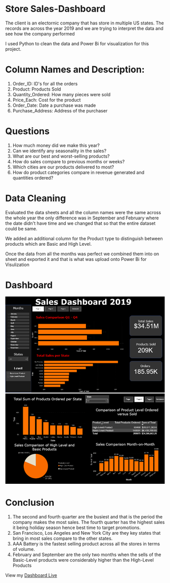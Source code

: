 # Store Sales-Dashboard

The client is an electornic company that has store in multiple US states. The records are across the year 2019 and we are trying to interpret the data and see how the company performed

I used Python to clean the data and Power Bi for visualization for this project.

# Column Names and Description:

1. Order_ID: ID's for all the orders
2. Product: Products Sold
3. Quantity_Ordered: How many pieces were sold
4. Price_Each: Cost for the product
5. Order_Date: Date a purchase was made
6. Purchase_Address: Address of the purchaser

# Questions

1. How much money did we make this year?
2. Can we identify any seasonality in the sales?
3. What are our best and worst-selling products?
4. How do sales compare to previous months or weeks?
5. Which cities are our products delivered to most?
6. How do product categories compare in revenue generated and quantities ordered?


# Data Cleaning

Evaluated the data sheets and all the column names were the same across the whole year the only difference was in September and February where the date didn't have time and we changed that so that the entire dataset could be same.

We added an additional column for the Product type to distinguish between products which are Basic and High Level.

Once the data from all the months was perfect we combined them into on sheet and exported it and that is what was upload onto Power Bi for Visulization

# Dashboard
![image](./images/Images1.png)
![image2](./images/Image2.png)


# Conclusion
1. The second and fourth quarter are the busiest and that is the period the company makes the most sales. The fourth quarter has the highest sales it being holiday season hence best time to target promotions.  
2. San Francisco, Los Angeles and New York City are they key states that bring in most sales compare to the other states.
3. AAA Battery is the fastest selling product across all the stores in terms of volume.
4. February and September are the only two months when the sells of the Basic-Level products were considerably higher than the High-Level Products


View my [Dashboard Live](https://app.powerbi.com/groups/me/reports/cb6be3af-8c77-4f7f-9be2-d059c4834949/ReportSection?experience=power-bi)
